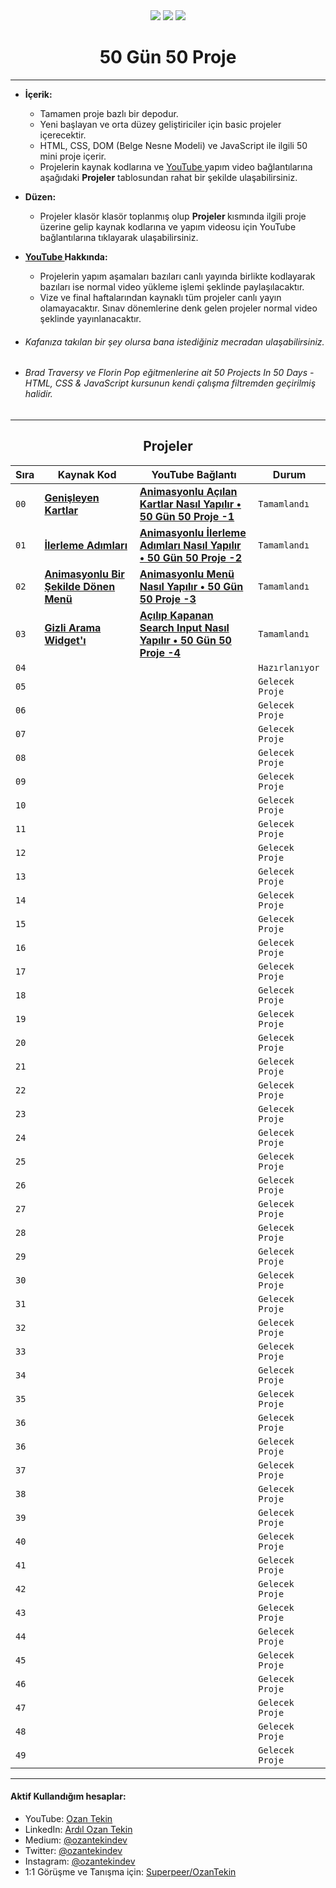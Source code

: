 <div align= "center">
<img  src="https://skillicons.dev/icons?i=html" /> <img  src="https://skillicons.dev/icons?i=css" /> <img  src="https://skillicons.dev/icons?i=js" /> 
<h1>50 Gün 50 Proje</h1>
</div>

<hr/>

- <b> İçerik: </b>
  - Tamamen proje bazlı bir depodur.
  - Yeni başlayan ve orta düzey geliştiriciler için basic projeler içerecektir.
  - HTML, CSS, DOM (Belge Nesne Modeli) ve JavaScript ile ilgili 50 mini proje içerir.
  - Projelerin kaynak kodlarına ve <a href="https://www.youtube.com/channel/UC86HNI5ZoebM7zqAVQt6ouw"> YouTube </a> yapım video bağlantılarına aşağıdaki <b>Projeler</b> tablosundan rahat bir şekilde ulaşabilirsiniz.
- <b> Düzen: </b>
  - Projeler klasör klasör toplanmış olup <b> Projeler </b> kısmında ilgili proje üzerine gelip kaynak kodlarına ve yapım videosu için YouTube bağlantılarına tıklayarak ulaşabilirsiniz.
- <b> <a href="https://www.youtube.com/channel/UC86HNI5ZoebM7zqAVQt6ouw"> YouTube </a> Hakkında: </b>
  - Projelerin yapım aşamaları bazıları canlı yayında birlikte kodlayarak bazıları ise normal video yükleme işlemi şeklinde paylaşılacaktır.
  - Vize ve final haftalarından kaynaklı tüm projeler canlı yayın olamayacaktır. Sınav dönemlerine denk gelen projeler normal video şeklinde yayınlanacaktır.
- ###### Kafanıza takılan bir şey olursa bana istediğiniz mecradan ulaşabilirsiniz.

- ###### Brad Traversy ve Florin Pop eğitmenlerine ait 50 Projects In 50 Days - HTML, CSS & JavaScript kursunun kendi çalışma filtremden geçirilmiş halidir.

<hr/>

<h2 align="center"> Projeler </h2>

| Sıra | Kaynak Kod                                                                                                                          | YouTube Bağlantı                                                                                     | Durum           |
| ---- | ----------------------------------------------------------------------------------------------------------------------------------- | ---------------------------------------------------------------------------------------------------- | --------------- |
| `00` | **[Genişleyen Kartlar](https://github.com/ozantekin/50Days50Projects/tree/main/Projects/01_Genisleyen_Kartlar)**                    | **[Animasyonlu Açılan Kartlar Nasıl Yapılır • 50 Gün 50 Proje -1](https://youtu.be/32sSSksKbCE)**    | `Tamamlandı`    |
| `01` | **[İlerleme Adımları](https://github.com/ozantekin/50Days50Projects/tree/main/Projects/02_Ilerleme_Adimlari)**                      | **[Animasyonlu İlerleme Adımları Nasıl Yapılır • 50 Gün 50 Proje -2](https://youtu.be/YhbVCjdjOO0)** | `Tamamlandı`    |
| `02` | **[Animasyonlu Bir Şekilde Dönen Menü](https://github.com/ozantekin/50Days50Projects/tree/main/Projects/03_Donen_Menu_Animasyonu)** | **[Animasyonlu Menü Nasıl Yapılır • 50 Gün 50 Proje -3](https://youtu.be/T3Gc3exJNBQ)**              | `Tamamlandı`    |
| `03` | **[Gizli Arama Widget'ı](https://github.com/ozantekin/50Days50Projects/tree/main/Projects/04_Gizli_Arama_Widget)**                  | **[Açılıp Kapanan Search Input Nasıl Yapılır • 50 Gün 50 Proje -4](https://youtu.be/Sn7F42jnCzU)**   | `Tamamlandı`    |
| `04` | **[]()**                                                                                                                            | **[]()**                                                                                             | `Hazırlanıyor`  |
| `05` | **[]()**                                                                                                                            | **[]()**                                                                                             | `Gelecek Proje` |
| `06` | **[]()**                                                                                                                            | **[]()**                                                                                             | `Gelecek Proje` |
| `07` | **[]()**                                                                                                                            | **[]()**                                                                                             | `Gelecek Proje` |
| `08` | **[]()**                                                                                                                            | **[]()**                                                                                             | `Gelecek Proje` |
| `09` | **[]()**                                                                                                                            | **[]()**                                                                                             | `Gelecek Proje` |
| `10` | **[]()**                                                                                                                            | **[]()**                                                                                             | `Gelecek Proje` |
| `11` | **[]()**                                                                                                                            | **[]()**                                                                                             | `Gelecek Proje` |
| `12` | **[]()**                                                                                                                            | **[]()**                                                                                             | `Gelecek Proje` |
| `13` | **[]()**                                                                                                                            | **[]()**                                                                                             | `Gelecek Proje` |
| `14` | **[]()**                                                                                                                            | **[]()**                                                                                             | `Gelecek Proje` |
| `15` | **[]()**                                                                                                                            | **[]()**                                                                                             | `Gelecek Proje` |
| `16` | **[]()**                                                                                                                            | **[]()**                                                                                             | `Gelecek Proje` |
| `17` | **[]()**                                                                                                                            | **[]()**                                                                                             | `Gelecek Proje` |
| `18` | **[]()**                                                                                                                            | **[]()**                                                                                             | `Gelecek Proje` |
| `19` | **[]()**                                                                                                                            | **[]()**                                                                                             | `Gelecek Proje` |
| `20` | **[]()**                                                                                                                            | **[]()**                                                                                             | `Gelecek Proje` |
| `21` | **[]()**                                                                                                                            | **[]()**                                                                                             | `Gelecek Proje` |
| `22` | **[]()**                                                                                                                            | **[]()**                                                                                             | `Gelecek Proje` |
| `23` | **[]()**                                                                                                                            | **[]()**                                                                                             | `Gelecek Proje` |
| `24` | **[]()**                                                                                                                            | **[]()**                                                                                             | `Gelecek Proje` |
| `25` | **[]()**                                                                                                                            | **[]()**                                                                                             | `Gelecek Proje` |
| `26` | **[]()**                                                                                                                            | **[]()**                                                                                             | `Gelecek Proje` |
| `27` | **[]()**                                                                                                                            | **[]()**                                                                                             | `Gelecek Proje` |
| `28` | **[]()**                                                                                                                            | **[]()**                                                                                             | `Gelecek Proje` |
| `29` | **[]()**                                                                                                                            | **[]()**                                                                                             | `Gelecek Proje` |
| `30` | **[]()**                                                                                                                            | **[]()**                                                                                             | `Gelecek Proje` |
| `31` | **[]()**                                                                                                                            | **[]()**                                                                                             | `Gelecek Proje` |
| `32` | **[]()**                                                                                                                            | **[]()**                                                                                             | `Gelecek Proje` |
| `33` | **[]()**                                                                                                                            | **[]()**                                                                                             | `Gelecek Proje` |
| `34` | **[]()**                                                                                                                            | **[]()**                                                                                             | `Gelecek Proje` |
| `35` | **[]()**                                                                                                                            | **[]()**                                                                                             | `Gelecek Proje` |
| `36` | **[]()**                                                                                                                            | **[]()**                                                                                             | `Gelecek Proje` |
| `36` | **[]()**                                                                                                                            | **[]()**                                                                                             | `Gelecek Proje` |
| `37` | **[]()**                                                                                                                            | **[]()**                                                                                             | `Gelecek Proje` |
| `38` | **[]()**                                                                                                                            | **[]()**                                                                                             | `Gelecek Proje` |
| `39` | **[]()**                                                                                                                            | **[]()**                                                                                             | `Gelecek Proje` |
| `40` | **[]()**                                                                                                                            | **[]()**                                                                                             | `Gelecek Proje` |
| `41` | **[]()**                                                                                                                            | **[]()**                                                                                             | `Gelecek Proje` |
| `42` | **[]()**                                                                                                                            | **[]()**                                                                                             | `Gelecek Proje` |
| `43` | **[]()**                                                                                                                            | **[]()**                                                                                             | `Gelecek Proje` |
| `44` | **[]()**                                                                                                                            | **[]()**                                                                                             | `Gelecek Proje` |
| `45` | **[]()**                                                                                                                            | **[]()**                                                                                             | `Gelecek Proje` |
| `46` | **[]()**                                                                                                                            | **[]()**                                                                                             | `Gelecek Proje` |
| `47` | **[]()**                                                                                                                            | **[]()**                                                                                             | `Gelecek Proje` |
| `48` | **[]()**                                                                                                                            | **[]()**                                                                                             | `Gelecek Proje` |
| `49` | **[]()**                                                                                                                            | **[]()**                                                                                             | `Gelecek Proje` |

<hr/>

<h4> Aktif Kullandığım hesaplar:</h4>

- YouTube: <a href="https://www.youtube.com/c/OzanTekin">Ozan Tekin</a>
- LinkedIn: <a href="https://www.linkedin.com/in/ardilozantekin/">Ardıl Ozan Tekin</a>
- Medium: <a href="https://medium.com/@ozantekindev">@ozantekindev</a>
- Twitter: <a href="https://twitter.com/ozantekindev">@ozantekindev</a>
- Instagram: <a href="https://www.instagram.com/ozantekindev/">@ozantekindev</a>
- 1:1 Görüşme ve Tanışma için: <a href="https://superpeer.com/ozantekin">Superpeer/OzanTekin</a>
